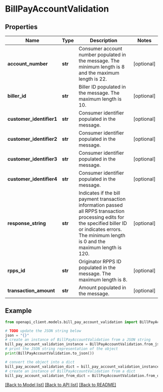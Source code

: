 # BillPayAccountValidation


## Properties

Name | Type | Description | Notes
------------ | ------------- | ------------- | -------------
**account_number** | **str** | Consumer account number populated in the message.  The minimum length is 8 and the maximum length is 22. | [optional] 
**biller_id** | **str** | Biller ID populated in the message. The maximum length is 10. | [optional] 
**customer_identifier1** | **str** | Consumer identifier populated in the message. | [optional] 
**customer_identifier2** | **str** | Consumer identifier populated in the message. | [optional] 
**customer_identifier3** | **str** | Consumer identifier populated in the message. | [optional] 
**customer_identifier4** | **str** | Consumer identifier populated in the message. | [optional] 
**response_string** | **str** | Indicates if the bill payment transaction information passed all RPPS transaction processing edits for the specified biller ID or indicates errors. The minimum length is 0 and the maximum length is 120. | [optional] 
**rpps_id** | **str** | Originator RPPS ID populated in the message.  The maximum length is 8. | [optional] 
**transaction_amount** | **str** | Amount populated in the message. | [optional] 

## Example

```python
from openapi_client.models.bill_pay_account_validation import BillPayAccountValidation

# TODO update the JSON string below
json = "{}"
# create an instance of BillPayAccountValidation from a JSON string
bill_pay_account_validation_instance = BillPayAccountValidation.from_json(json)
# print the JSON string representation of the object
print(BillPayAccountValidation.to_json())

# convert the object into a dict
bill_pay_account_validation_dict = bill_pay_account_validation_instance.to_dict()
# create an instance of BillPayAccountValidation from a dict
bill_pay_account_validation_from_dict = BillPayAccountValidation.from_dict(bill_pay_account_validation_dict)
```
[[Back to Model list]](../README.md#documentation-for-models) [[Back to API list]](../README.md#documentation-for-api-endpoints) [[Back to README]](../README.md)


